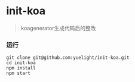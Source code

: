 # init-koa

> koagenerator生成代码后的整改

### 运行

```
git clone git@github.com:yuelight/init-koa.git
cd init-koa
npm install
npm start
```
